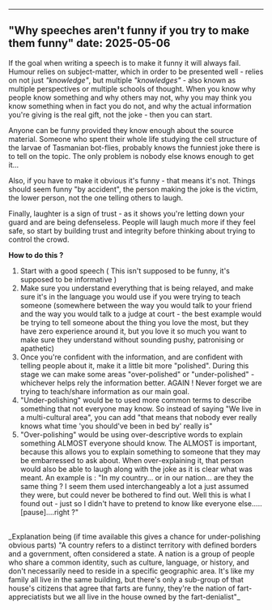 ---
"Why speeches aren't funny if you try to make them funny"
date: 2025-05-06
------

If the goal when writing a speech is to make it funny it will always fail.
Humour relies on subject-matter, which in order to be presented well - relies on not just _"knowledge"_, but multiple _"knowledges"_ - also known as multiple perspectives or multiple schools of thought.
When you know why people know something and why others may not, why you may think you know something when in fact you do not, and why the actual information you're giving is the real gift, not the joke - then you can start.

Anyone can be funny provided they know enough about the source material. Someone who spent their whole life studying the cell structure of the larvae of Tasmanian bot-flies, probably knows the funniest joke there is to tell on the topic. The only problem is nobody else knows enough to get it...

Also, if you have to make it obvious it's funny - that means it's not. Things should seem funny "by accident", the person making the joke is the victim, the lower person, not the one telling others to laugh.

Finally, laughter is a sign of trust - as it shows you're letting down your guard and are being defenseless. People will laugh much more if they feel safe, so start by building trust and integrity before thinking about trying to control the crowd.

**How to do this ?**

1. Start with a good speech ( This isn't supposed to be funny, it's supposed to be informative )
2. Make sure you understand everything that is being relayed, and make sure it's in the language you would use if you were trying to teach someone (somewhere between the way you would talk to your friend and the way you would talk to a judge at court - the best example would be trying to tell someone about the thing you love the most, but they have zero experience around it, but you love it so much you want to make sure they understand without sounding pushy, patronising or apathetic)
3. Once you're confident with the information, and are confident with telling people about it, make it a little bit more "polished". During this stage we can make some areas "over-polished" or "under-polished" - whichever helps rely the information better. AGAIN ! Never forget we are trying to teach/share information as our main goal.
4. "Under-polishing" would be to used more common terms to describe something that not everyone may know. So instead of saying "We live in a multi-cultural area", you can add "that means that nobody ever really knows what time 'you should've been in bed by' really is"
5. "Over-polishing" would be using over-descriptive words to explain something ALMOST everyone should know. The ALMOST is important, because this allows you to explain something to someone that they may be embarressed to ask about. When over-explaining it, that person would also be able to laugh along with the joke as it is clear what was meant. An example is : "In my country... or in our nation... are they the same thing ? I seem them used interchangeably a lot a just assumed they were, but could never be bothered to find out. Well this is what I found out - just so I didn't have to pretend to know like everyone else..... [pause]....right ?"
<br>
   _Explanation being (if time available this gives a chance for under-polishing obvious parts) "A country refers to a distinct territory with defined borders and a government, often considered a state. A nation is a group of people who share a common identity, such as culture, language, or history, and don't necessarily need to reside in a specific geographic area. It's like my family all live in the same building, but there's only a sub-group of that house's citizens that agree that farts are funny, they're the nation of fart-appreciatists but we all live in the house owned by the fart-denialist"_
